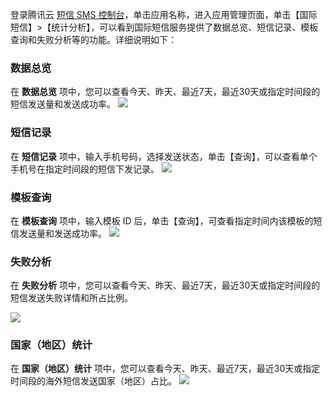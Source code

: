 登录腾讯云 [短信 SMS 控制台](https://console.cloud.tencent.com/sms)，单击应用名称，进入应用管理页面，单击【国际短信】>【统计分析】，可以看到国际短信服务提供了数据总览、短信记录、模板查询和失败分析等的功能。详细说明如下：

### 数据总览
在 **数据总览** 项中，您可以查看今天、昨天、最近7天，最近30天或指定时间段的短信发送量和发送成功率。
![](
https://main.qcloudimg.com/raw/f660b6b58e500d4f6cf763da90fb0f76.png)

### 短信记录
在 **短信记录** 项中，输入手机号码，选择发送状态，单击【查询】，可以查看单个手机号在指定时间段的短信下发记录。
![](
https://main.qcloudimg.com/raw/335bd4ed8f67afde67ee0d40221d3fa0.png)

### 模板查询
在 **模板查询** 项中，输入模板 ID 后，单击【查询】，可查看指定时间内该模板的短信发送量和发送成功率。
![](
https://main.qcloudimg.com/raw/a4ba9b6fd6489464e2e03c66587d9302.png)

### 失败分析
在 **失败分析** 项中，您可以查看今天、昨天、最近7天，最近30天或指定时间段的短信发送失败详情和所占比例。

![](
https://main.qcloudimg.com/raw/2da7d7712e6dd9fd2c0c18fff952c17a.png)

### 国家（地区）统计
在 **国家（地区）统计** 项中，您可以查看今天、昨天、最近7天，最近30天或指定时间段的海外短信发送国家（地区）占比。
![](
https://main.qcloudimg.com/raw/0d366c22cccbab7710ea958895f23619.png)
